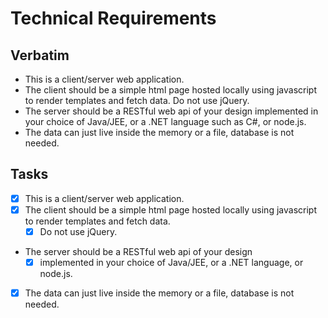 # Technical Requirements

## Verbatim

- This is a client/server web application.
- The client should be a simple html page hosted locally using javascript to
render templates and fetch data. Do not use jQuery.
- The server should be a RESTful web api of your design implemented in your
choice of Java/JEE, or a .NET language such as C#, or node.js.
- The data can just live inside the memory or a file, database is not needed.

## Tasks

- [x] This is a client/server web application.
- [x] The client should be a simple html page hosted locally using javascript to
render templates and fetch data.
  - [x] Do not use jQuery.
- The server should be a RESTful web api of your design
  - [x] implemented in your choice of Java/JEE, or a .NET language, or node.js.
- [x] The data can just live inside the memory or a file, database is not needed.
